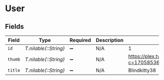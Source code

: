 # User


## Fields

| Field                                                      | Type                                                       | Required                                                   | Description                                                | Example                                                    |
| ---------------------------------------------------------- | ---------------------------------------------------------- | ---------------------------------------------------------- | ---------------------------------------------------------- | ---------------------------------------------------------- |
| `id`                                                       | *T.nilable(::String)*                                      | :heavy_minus_sign:                                         | N/A                                                        | 1                                                          |
| `thumb`                                                    | *T.nilable(::String)*                                      | :heavy_minus_sign:                                         | N/A                                                        | https://plex.tv/users/844780fc6f8a26b5/avatar?c=1705853661 |
| `title`                                                    | *T.nilable(::String)*                                      | :heavy_minus_sign:                                         | N/A                                                        | Blindkitty38                                               |